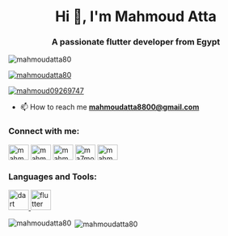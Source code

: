 <h1 align="center">Hi 👋, I'm Mahmoud Atta</h1>
<h3 align="center">A passionate flutter developer from Egypt</h3>

<p align="left"> <img src="https://komarev.com/ghpvc/?username=mahmoudatta80&label=Profile%20views&color=0e75b6&style=flat" alt="mahmoudatta80" /> </p>

<p align="left"> <a href="https://github.com/ryo-ma/github-profile-trophy"><img src="https://github-profile-trophy.vercel.app/?username=mahmoudatta80" alt="mahmoudatta80" /></a> </p>

<p align="left"> <a href="https://twitter.com/mahmoud09269747" target="blank"><img src="https://img.shields.io/twitter/follow/mahmoud09269747?logo=twitter&style=for-the-badge" alt="mahmoud09269747" /></a> </p>

- 📫 How to reach me **mahmoudatta8800@gmail.com**

<h3 align="left">Connect with me:</h3>
<p align="left">
<a href="https://twitter.com/mahmoud09269747" target="blank"><img align="center" src="https://raw.githubusercontent.com/rahuldkjain/github-profile-readme-generator/master/src/images/icons/Social/twitter.svg" alt="mahmoud09269747" height="30" width="40" /></a>
<a href="https://linkedin.com/in/mahmoudatta8800" target="blank"><img align="center" src="https://raw.githubusercontent.com/rahuldkjain/github-profile-readme-generator/master/src/images/icons/Social/linked-in-alt.svg" alt="mahmoudatta8800" height="30" width="40" /></a>
<a href="https://fb.com/mahmoudatta02" target="blank"><img align="center" src="https://raw.githubusercontent.com/rahuldkjain/github-profile-readme-generator/master/src/images/icons/Social/facebook.svg" alt="mahmoudatta02" height="30" width="40" /></a>
<a href="https://instagram.com/ma7moudatta_" target="blank"><img align="center" src="https://raw.githubusercontent.com/rahuldkjain/github-profile-readme-generator/master/src/images/icons/Social/instagram.svg" alt="ma7moudatta_" height="30" width="40" /></a>
<a href="https://www.youtube.com/@MahmoudAtta-8800" target="blank"><img align="center" src="https://raw.githubusercontent.com/rahuldkjain/github-profile-readme-generator/master/src/images/icons/Social/youtube.svg" alt="mahmoud atta | محمود عطا" height="30" width="40" /></a>
</p>

<h3 align="left">Languages and Tools:</h3>
<p align="left"> <a href="https://dart.dev" target="_blank" rel="noreferrer"> <img src="https://www.vectorlogo.zone/logos/dartlang/dartlang-icon.svg" alt="dart" width="40" height="40"/> </a> <a href="https://flutter.dev" target="_blank" rel="noreferrer"> <img src="https://www.vectorlogo.zone/logos/flutterio/flutterio-icon.svg" alt="flutter" width="40" height="40"/> </a> </p>

<p><img align="left" src="https://github-readme-stats.vercel.app/api/top-langs?username=mahmoudatta80&show_icons=true&locale=en&layout=compact" alt="mahmoudatta80" /></p>

<p>&nbsp;<img align="center" src="https://github-readme-stats.vercel.app/api?username=mahmoudatta80&show_icons=true&locale=en" alt="mahmoudatta80" /></p>

